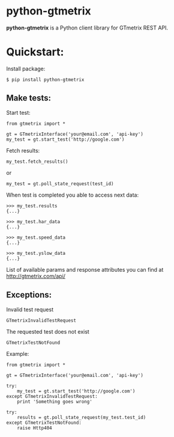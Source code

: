 python-gtmetrix
========================

**python-gtmetrix** is a Python client library for GTmetrix REST API.

Quickstart:
========================

Install package:

    $ pip install python-gtmetrix


Make tests:
-----------

Start test:

    from gtmetrix import *

    gt = GTmetrixInterface('your@email.com', 'api-key')
    my_test = gt.start_test('http://google.com')

Fetch results:

    my_test.fetch_results()

or

    my_test = gt.poll_state_request(test_id)

When test is completed you able to access next data:

    >>> my_test.results
    {...}

    >>> my_test.har_data
    {...}

    >>> my_test.speed_data
    {...}

    >>> my_test.yslow_data
    {...}


List of available params and response attributes you can find at http://gtmetrix.com/api/


Exceptions:
-----------

Invalid test request

    GTmetrixInvalidTestRequest


The requested test does not exist

    GTmetrixTestNotFound

Example:

    from gtmetrix import *

    gt = GTmetrixInterface('your@email.com', 'api-key')

    try:
        my_test = gt.start_test('http://google.com')
    except GTmetrixInvalidTestRequest:
        print 'Something goes wrong'

    try:
        results = gt.poll_state_request(my_test.test_id)
    except GTmetrixTestNotFound:
        raise Http404
